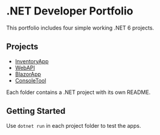 # .NET Developer Portfolio

This portfolio includes four simple working .NET 6 projects.

## Projects
- [InventoryApp](./Project1-InventoryApp)
- [WebAPI](./Project2-WebAPI)
- [BlazorApp](./Project3-BlazorApp)
- [ConsoleTool](./Project4-ConsoleTool)

Each folder contains a .NET project with its own README.

## Getting Started
Use `dotnet run` in each project folder to test the apps.